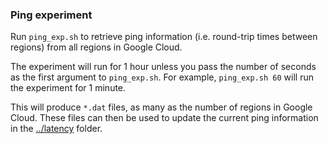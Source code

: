 ### Ping experiment

Run `ping_exp.sh` to retrieve ping information (i.e. round-trip times between regions) from all regions in Google Cloud.

The experiment will run for 1 hour unless you pass the number of seconds as the first argument to `ping_exp.sh`. For example, `ping_exp.sh 60` will run the experiment for 1 minute.

This will produce `*.dat` files, as many as the number of regions in Google Cloud.
These files can then be used to update the current ping information in the [../latency](../latency) folder.
